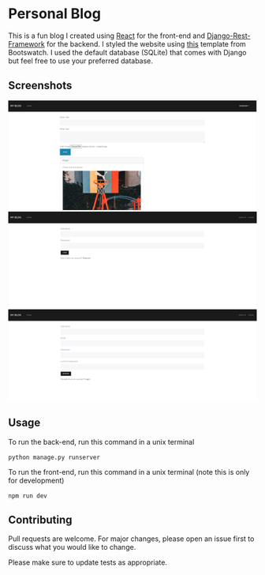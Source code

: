 # Personal Blog

This is a fun blog I created using [React](https://reactjs.org/) for the front-end and [Django-Rest-Framework](https://www.django-rest-framework.org/) for the backend. I styled the website using [this](https://bootswatch.com/lux/) template from Bootswatch. I used the default database (SQLite) that comes with Django but feel free to use your preferred database.

## Screenshots
![alt text](https://github.com/sondr0p/Personal-Blog/blob/master/screenshots/homepage.PNG)
![alt text](https://github.com/sondr0p/Personal-Blog/blob/master/screenshots/login.PNG)
![alt text](https://github.com/sondr0p/Personal-Blog/blob/master/screenshots/register.PNG)


## Usage
To run the back-end, run this command in a unix terminal

```
python manage.py runserver
```

To run the front-end, run this command in a unix terminal (note this is only for development)

```
npm run dev
```


## Contributing
Pull requests are welcome. For major changes, please open an issue first to discuss what you would like to change.

Please make sure to update tests as appropriate.
